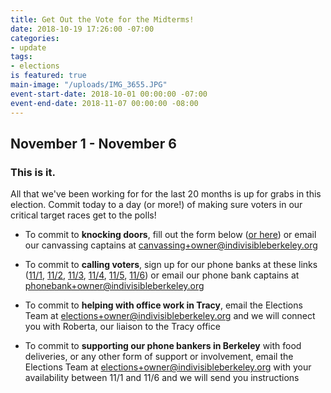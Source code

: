 ```yaml
---
title: Get Out the Vote for the Midterms!
date: 2018-10-19 17:26:00 -07:00
categories:
- update
tags:
- elections
is featured: true
main-image: "/uploads/IMG_3655.JPG"
event-start-date: 2018-10-01 00:00:00 -07:00
event-end-date: 2018-11-07 00:00:00 -08:00
---
```


## November 1 - November 6

### This is it.

All that we've been working for for the last 20 months is up for grabs in this election. Commit today to a day (or more!) of making sure voters in our critical target races get to the polls!

- To commit to **knocking doors**, fill out the form below ([or here](https://docs.google.com/forms/d/e/1FAIpQLSfRpCQiXRmmM-fp57LYvnvOQSlfoedWDJLTBna5B14ovCAzyA/viewform)) or email our canvassing captains at [canvassing+owner@indivisibleberkeley.org](mailto:canvassing+owner@indivisibleberkeley.org)

- To commit to **calling voters**, sign up for our phone banks at these links ([11/1], [11/2], [11/3], [11/4], [11/5], [11/6]) or email our phone bank captains at [phonebank+owner@indivisibleberkeley.org](mailto:phonebank+owner@indivisibleberkeley.org)

- To commit to **helping with office work in Tracy**, email the Elections Team at [elections+owner@indivisibleberkeley.org](mailto:elections+owner@indivisibleberkeley.org) and we will connect you with Roberta, our liaison to the Tracy office

- To commit to **supporting our phone bankers in Berkeley** with food deliveries, or any other form of support or involvement, email the Elections Team at [elections+owner@indivisibleberkeley.org](mailto:elections+owner@indivisibleberkeley.org) with your availability between 11/1 and 11/6 and we will send you instructions


[11/1]: https://docs.google.com/forms/d/e/1FAIpQLSf_hBeeCb2ryJ_mnBNBVF40CNpW-zB2hZMKvj_aOVnNJCZnAg/viewform
[11/2]: https://docs.google.com/forms/d/e/1FAIpQLSd9qwmKhLiAGE6E6V1fhF1qtxTBxMrWcur5rAZ9hTg2JO2R5Q/viewform
[11/3]: https://docs.google.com/forms/d/e/1FAIpQLSexV1PM2vlgh2uU8XT4dpeLAsHgVXo6LDCODD0N_N-k2CIiqg/viewform
[11/4]: https://docs.google.com/forms/d/e/1FAIpQLSe2uQqzFW7M4su9EfVs81r_d6f2rUfSwGhW4679A-tnciyJQg/viewform
[11/5]: https://docs.google.com/forms/d/e/1FAIpQLSdQPXXGRh2weQ3-7BV4uwMdqdbVnKTBa3EC8so_tD7qKqp5Fw/viewform
[11/6]: https://docs.google.com/forms/d/e/1FAIpQLSevVKvLl-TirfEoXhPsyGgmHGnKFBFJ-6hhXcfWv2bw6YqppA/viewform
